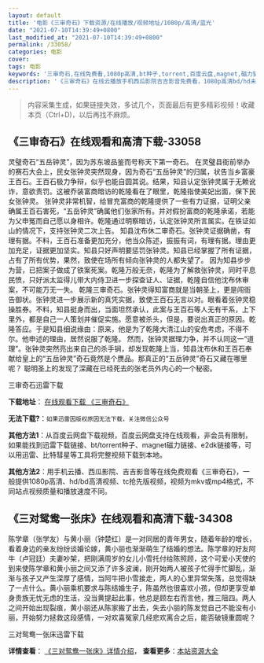 ```yaml
---
layout: default
title: '电影《三审奇石》下载资源/在线播放/视频地址/1080p/高清/蓝光'
date: "2021-07-10T14:39:49+0800"
last_modified_at: "2021-07-10T14:39:49+0800"
permalink: /33058/
categories: 电影
cover:
tags: 电影
keywords: '三审奇石,在线免费看,1080p高清,bt种子,torrent,百度云盘,magnet,磁力链,迅雷下载资源'
description: '《三审奇石》在线云播放手机西瓜影院吉吉影音免费看，1080p高清bd/hd未删减完整版和tc抢先枪版，mkv/mp4格式，附带bt/torrent种子、magnet/磁力链、百度云盘、网盘资源迅雷下载链接'
---
```


>内容采集生成，如果链接失效，多试几个，页面最后有更多精彩视频！收藏本页（Ctrl+D)，以后再找不麻烦。


## 《三审奇石》在线观看和高清下载-33058

灵璧奇石“五岳钟灵”，因为苏东坡品鉴而号称天下第一奇石。 在灵璧县衙前举办的赛石大会上，民女张钟灵突然现身，因为奇石&ldquo;五岳钟灵”的归属，状告当乡富豪王百石。王百石极力争辩，似乎也能自圆其说。结果，知县认定张钟灵属于无赖讹诈，意欲责罚。这被乔装富商暗访的乾隆看在了眼里，乾隆指使美妃出面，保下民女张钟灵。 张钟灵非常机智，给冒充富商的乾隆提供了一些有力证据，证明父亲确属王百石害死，“五岳钟灵”确属他们张家所有。并对假扮富商的乾隆承诺，若能为父申冤而自己愿以身相许。乾隆通过明察暗访，认定张钟灵所言属实。在铁证如山的情况下，支持张钟灵二次上告。 知县沈布休二审奇石。张钟灵证据确凿，有理有据。不料，王百石准备更加充分，他当众陈述，振振有词，有理有据。理由更加充足，证据更加坚实。知县只好声明要惩罚张钟灵。知县已经掌握了所有证据，占有了所有优势，果然，致使在场所有倾向张钟灵的人都失望了。 因为知县步步为营，已把案子做成了铁案死案。乾隆万般无奈，乾隆为了解救张钟灵，同时平息民愤，只好派太监得儿带大内侍卫进一步探查证人、证据，乾隆自信他沈布休审案，不可能万无一失。 乾隆三审奇石。张钟灵得知富商就是当朝圣上，更是闯衙告御状。张钟灵进一步展示新的真凭实据，致使王百石无言以对。眼看着张钟灵稳操胜券。不料，知县挺身而出，当面坦然承认，此案与王百石等人无有干系，上下里外，都是自己一人策划并催促实施。愿意被杀头，但是，要说出真正的原因。乾隆答应。于是知县细说缘由：原来，他是为了乾隆大清江山的安危考虑，不得不尔。他申述的理由，居然说服了乾隆。 然而，张钟灵据理力争，并不认同这一“道理”。张钟灵突然亮出来自己的杀手锏，却发现乾隆上当，知县沈布休和王百石奉献给皇上的“五岳钟灵”奇石竟然是个赝品。那真正的&ldquo;五岳钟灵”奇石又藏在哪里呢？ 聪明圣上的发现了深藏在已经死去的张老员外内心的一个秘密。</p>


三审奇石迅雷下载

**下载地址**： [在线观看下载 《三审奇石》](https://www.993dy.com//vod-detail-id-15726.html) 


**无法下载?**：`如果迅雷因版权原因无法下载，关注微信公众号 `

**其他方法1**：从百度云网盘下载视频，百度云网盘支持在线观看，非会员有限制，如果能找到迅雷下载链接、bt/torrent种子、magnet磁力链接、e2dk链接等，可以用迅雷、比特彗星等工具将完整视频下载到本地。

**其他方法2**：用手机云播、西瓜影院、吉吉影音等在线免费观看《三审奇石》，一般提供1080p高清、hd/bd高清视频、tc抢先版视频，视频为mkv或mp4格式，不同站点视频质量和播放速度不同。


## 《三对鸳鸯一张床》在线观看和高清下载-34308

陈学章（张学友）与黄小丽（钟楚红）是一对同居的青年男女，随着年龄的增长，看着身边的亲友纷纷谈婚论嫁，黄小丽也渐渐萌生了结婚的想法。陈学章的好友阿牛（卢冠廷）夫妻吵架，把刚满周岁的女儿小雪托付给陈照顾，这个可爱小天使的到来使陈学章和黄小丽之间又添了许多波澜，刚开始两人被孩子忙得手忙脚乱，渐渐与孩子又产生深厚了感情，当阿牛把小雪接走，两人的心里异常失落，总觉得缺了一点什么。黄小丽乘机要求与陈结婚生子，陈虽然也很喜欢小孩，但却更享受单身贵族无忧无虑的生活，没当黄提起此事，他总是顾左右而言他，推三阻四。两人之间开始出现裂痕，黄小丽还从陈家搬了出去，失去小丽的陈发觉自己不能没有小丽，开始努力拯救这段感情，一对欢喜冤家几经悲欢离合之后，能否破镜重圆呢？


三对鸳鸯一张床迅雷下载

**详情查看**： [《三对鸳鸯一张床》详情介绍](/movie/34308/)， **查看更多**：[本站资源大全](/movie/t/all/)

